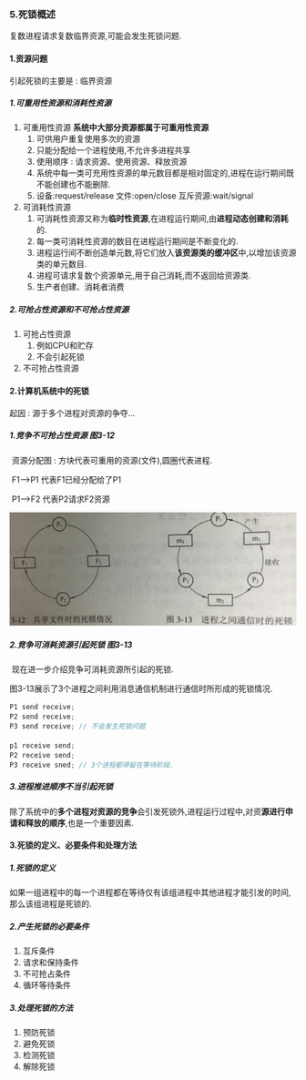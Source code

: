 ### 5.死锁概述

复数进程请求复数临界资源,可能会发生死锁问题.

#### 1.资源问题

引起死锁的主要是 : 临界资源

##### 1.可重用性资源和消耗性资源

1. 可重用性资源 **系统中大部分资源都属于可重用性资源**
   1. 可供用户重复使用多次的资源
   2. 只能分配给一个进程使用,不允许多进程共享
   3. 使用顺序 : 请求资源、使用资源、释放资源
   4. 系统中每一类可充用性资源的单元数目都是相对固定的,进程在运行期间既不能创建也不能删除.
   5. 设备:request/release 文件:open/close 互斥资源:wait/signal
2. 可消耗性资源
   1. 可消耗性资源又称为**临时性资源**,在进程运行期间,由**进程动态创建和消耗**的.
   2. 每一类可消耗性资源的数目在进程运行期间是不断变化的.
   3. 进程运行间不断创造单元数,将它们放入**该资源类的缓冲区**中,以增加该资源类的单元数目.
   4. 进程可请求复数个资源单元,用于自己消耗,而不返回给资源类.
   5. 生产者创建、消耗者消费

##### 2.可抢占性资源和不可抢占性资源

1. 可抢占性资源
   1. 例如CPU和贮存
   2. 不会引起死锁
2. 不可抢占性资源

#### 2.计算机系统中的死锁

起因 : 源于多个进程对资源的争夺...

##### 1.竞争不可抢占性资源    图3-12

​		资源分配图 : 方块代表可重用的资源(文件),圆圈代表进程.

​		F1-->P1 代表F1已经分配给了P1

​		P1-->F2 代表P2请求F2资源

![IMG_4754](%E6%AD%BB%E9%94%81%E6%A6%82%E8%BF%B0%E7%AC%94%E8%AE%B0.assets/IMG_4754.jpg)

##### 2.竞争可消耗资源引起死锁    图3-13

​		现在进一步介绍竞争可消耗资源所引起的死锁.

​		图3-13展示了3个进程之间利用消息通信机制进行通信时所形成的死锁情况.

```c++
P1 send receive;
P2 send receive;
P3 send receive; // 不会发生死锁问题

p1 receive send;
P2 receive send;
P3 receive sned; // 3个进程都停留在等待阶段.
```

##### 3.进程推进顺序不当引起死锁

​		除了系统中的**多个进程对资源的竞争**会引发死锁外,进程运行过程中,对资**源进行申请和释放的顺序**,也是一个重要因素.

#### 3.死锁的定义、必要条件和处理方法

##### 1.死锁的定义

​		如果一组进程中的每一个进程都在等待仅有该组进程中其他进程才能引发的时间,那么该组进程是死锁的.

##### 2.产生死锁的必要条件

1. 互斥条件
2. 请求和保持条件
3. 不可抢占条件
4. 循环等待条件

##### 3.处理死锁的方法

1. 预防死锁
2. 避免死锁
3. 检测死锁
4. 解除死锁




